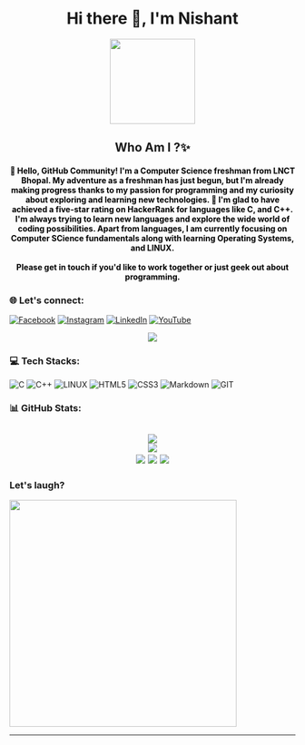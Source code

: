 <h1 align="center">Hi there 👋, I'm Nishant</h1>
<div align="center">
  <img height="150" src="https://encrypted-tbn0.gstatic.com/images?q=tbn:ANd9GcRKxFl-F_n3X4nEt_EK6OiYXw4vF94VSQmbRHFqre2CfcsmjTvasGFArdS3Eyt3X06368g&usqp=CAU" />
</div>



<!-- Intro Section-->
<h2 align="center">Who Am I ?✨</h2>

<h4 align="center" style="color:black;">
👋 Hello, GitHub Community! I'm a Computer Science freshman from LNCT Bhopal. My adventure as a freshman has just begun, but I'm already making progress thanks to my passion for programming and my curiosity about exploring and learning new technologies. 🌼 I'm glad to have achieved a five-star rating on HackerRank for languages like C, and C++. I'm always trying to learn new languages and explore the wide world of coding possibilities. Apart from languages, I am currently focusing on Computer SCience fundamentals along with learning Operating Systems, and LINUX.
<br><br>
Please get in touch if you'd like to work together or just geek out about programming. 




<!-- Links Section-->
### 🌐 Let's connect:
[![Facebook](https://img.shields.io/badge/Facebook-%231877F2.svg?logo=Facebook&logoColor=white)](https://facebook.com/100093097620855) [![Instagram](https://img.shields.io/badge/Instagram-%23E4405F.svg?logo=Instagram&logoColor=white)](https://instagram.com/imur_nishant) [![LinkedIn](https://img.shields.io/badge/LinkedIn-%230077B5.svg?logo=linkedin&logoColor=white)](https://linkedin.com/in/nishant-05-gaurav) [![YouTube](https://img.shields.io/badge/YouTube-%23FF0000.svg?logo=YouTube&logoColor=white)](https://youtube.com/@im_nishant10) 




<!-- Profile View Section-->
<div align="center">
  
[![](https://visitcount.itsvg.in/api?id=nishant05gaurav&icon=5&color=9)](https://visitcount.itsvg.in)
</div>



<!-- Tech Stack Section-->
### 💻 Tech Stacks:  
![C](https://img.shields.io/badge/c-%2300599C.svg?style=plastic&logo=c&logoColor=white) ![C++](https://img.shields.io/badge/c++-%2300599C.svg?style=plastic&logo=c%2B%2B&logoColor=white) ![LINUX](https://img.shields.io/badge/Linux-FCC624?style=plastic&logo=linux&logoColor=black) ![HTML5](https://img.shields.io/badge/html5-%23E34F26.svg?style=plastic&logo=html5&logoColor=white) ![CSS3](https://img.shields.io/badge/css3-%231572B6.svg?style=plastic&logo=css3&logoColor=white) ![Markdown](https://img.shields.io/badge/markdown-%23000000.svg?style=plastic&logo=markdown&logoColor=white) ![GIT](https://img.shields.io/badge/Git-fc6d26?style=plastic&logo=git&logoColor=white)

### 📊 GitHub Stats:
<h2 align="center">

![](https://github-readme-stats.vercel.app/api/top-langs/?username=nishant05gaurav&theme=vue-dark&hide_border=false&include_all_commits=true&count_private=false&layout=compact)<br>
![](https://github-contributor-stats.vercel.app/api?username=nishant05gaurav&limit=5&theme=radical&combine_all_yearly_contributions=true)<br>
![](https://github-readme-stats.vercel.app/api?username=nishant05gaurav&theme=vue-dark&hide_border=false&include_all_commits=true&count_private=false)
![](https://github-readme-streak-stats.herokuapp.com/?user=nishant05gaurav&theme=vue-dark&hide_border=false)
![](https://github-profile-trophy.vercel.app/?username=nishant05gaurav&theme=radical&no-frame=false&no-bg=false&margin-w=4)  


<!-- Other Section-->
### Let's laugh?
<img align="center" src='https://randommeme-five.vercel.app/' style="height: 400px;"/>

---
